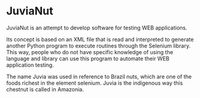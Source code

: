 # JuviaNut
JuviaNut is an attempt to develop software for testing WEB applications.

Its concept is based on an XML file that is read and interpreted to generate another Python program to execute routines through the Selenium library. This way, people who do not have specific knowledge of using the language and library can use this program to automate their WEB application testing.

The name Juvia was used in reference to Brazil nuts, which are one of the foods richest in the element selenium. Juvia is the indigenous way this chestnut is called in Amazonia.
